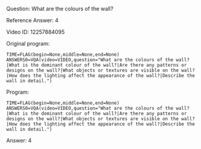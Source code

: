 Question: What are the colours of the wall?

Reference Answer: 4

Video ID: 12257884095

Original program:

```
TIME=FLAG(begin=None,middle=None,end=None)
ANSWERS0=VQA(video=VIDEO,question="What are the colours of the wall?|What is the dominant colour of the wall?|Are there any patterns or designs on the wall?|What objects or textures are visible on the wall?|How does the lighting affect the appearance of the wall?|Describe the wall in detail.")
```

Program:

```
TIME=FLAG(begin=None,middle=None,end=None)
ANSWERS0=VQA(video=VIDEO,question="What are the colours of the wall?|What is the dominant colour of the wall?|Are there any patterns or designs on the wall?|What objects or textures are visible on the wall?|How does the lighting affect the appearance of the wall?|Describe the wall in detail.")
```

Answer: 4

